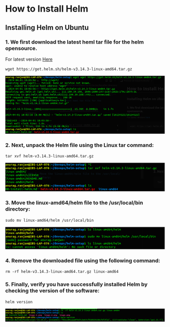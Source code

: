 # How to Install Helm

## Installing Helm on Ubuntu

### 1. We first download the latest heml tar file for the helm opensource.

For latest version [Here](https://github.com/helm/helm/releases)

```
wget https://get.helm.sh/helm-v3.14.3-linux-amd64.tar.gz
```

![alt text](../img-ref/image.png)

### 2. Next, unpack the Helm file using the Linux tar command:

```
tar xvf helm-v3.14.3-linux-amd64.tar.gz
```

![alt text](../img-ref/image-1.png)

### 3. Move the linux-amd64/helm file to the /usr/local/bin directory:

```
sudo mv linux-amd64/helm /usr/local/bin
```

![alt text](../img-ref/image-2.png)

### 4. Remove the downloaded file using the following command:

```
rm -rf helm-v3.14.3-linux-amd64.tar.gz linux-amd64
```

### 5. Finally, verify you have successfully installed Helm by checking the version of the software:

```
helm version
```

![alt text](../img-ref/image-4.png)
